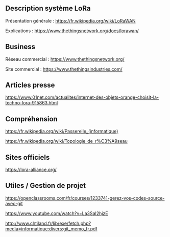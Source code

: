 ## Description système LoRa

Présentation générale : https://fr.wikipedia.org/wiki/LoRaWAN

Explications : https://www.thethingsnetwork.org/docs/lorawan/


## Business

Réseau commercial : https://www.thethingsnetwork.org/

Site commercial : https://www.thethingsindustries.com/


## Articles presse

https://www.01net.com/actualites/internet-des-objets-orange-choisit-la-techno-lora-915863.html


## Compréhension 

https://fr.wikipedia.org/wiki/Passerelle_(informatique)

https://fr.wikipedia.org/wiki/Topologie_de_r%C3%A9seau

## Sites officiels

https://lora-alliance.org/


## Utiles / Gestion de projet

https://openclassrooms.com/fr/courses/1233741-gerez-vos-codes-source-avec-git

https://www.youtube.com/watch?v=La3SaI2hjzE

http://www.chtiland.fr/lib/exe/fetch.php?media=informatique:divers:git_memo_fr.pdf
